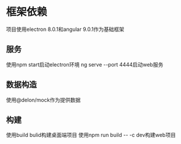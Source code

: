 # 框架依赖

项目使用electron 8.0.1和angular 9.0.1作为基础框架

## 服务

使用npm start启动electron环境 ng serve --port 4444启动web服务

## 数据构造
使用@delon/mock作为提供数据

## 构建

使用build bulid构建桌面端项目
使用npm run build -- -c dev构建web项目


